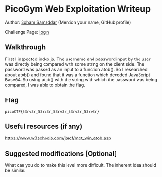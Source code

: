 # PicoGym Web Exploitation Writeup

Author: [Soham Samaddar](https://github.com/CrypthiccCrypto) (Mention your name, GitHub profile)

Challenge Page: [login](https://login.mars.picoctf.net/)


## Walkthrough
First I inspected index.js. The username and password input by the user was directly being compared with some string on the client side. The password was passed as an input to a function atob(). So I researched about atob() and found that it was a function which decoded JavaScript Base64. So using atob() with the string with which the password was being compared, I was able to obtain the flag.

## Flag
`picoCTF{53rv3r_53rv3r_53rv3r_53rv3r_53rv3r}`

## Useful resources (if any)
https://www.w3schools.com/jsref/met_win_atob.asp

## Suggested modifications [Optional]
What can you do to make this level more difficult. The inherent idea should be similar.
